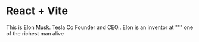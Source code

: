 # React + Vite

This is Elon Musk. Tesla Co Founder and CEO.. Elon is an inventor at """ one of the richest man alive
